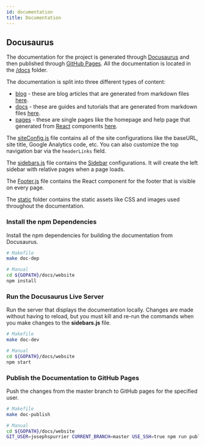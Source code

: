 ```yaml
---
id: documentation
title: Documentation
---
```


## Docusaurus

The documentation for the project is generated through [Docusaurus](https://docusaurus.io/) and then published through [GitHub Pages](https://pages.github.com/). All the documentation is located in the [/docs](https://github.com/josephspurrier/gomithrilapp/tree/master/docs) folder.

The documentation is split into three different types of content:

- [blog](https://josephspurrier.github.io/gomithrilapp/blog/) - these are blog articles that are generated from markdown files [here](https://github.com/josephspurrier/gomithrilapp/tree/master/docs/website/blog).
- [docs](https://josephspurrier.github.io/gomithrilapp/docs/tutorial/run-locally) - these are guides and tutorials that are generated from markdown files [here](https://github.com/josephspurrier/gomithrilapp/tree/master/docs/docs).
- [pages](https://josephspurrier.github.io/gomithrilapp/help) - these are single pages like the homepage and help page that generated from [React](https://docusaurus.io/docs/en/api-pages) components [here](https://github.com/josephspurrier/gomithrilapp/tree/master/docs/website/pages/en).

The [siteConfig.js](https://github.com/josephspurrier/gomithrilapp/blob/master/docs/website/siteConfig.js) file contains all of the site configurations like the baseURL, site title, Google Analytics code, etc. You can also customize the top navigation bar via the `headerLinks` field.

The [sidebars.js](https://github.com/josephspurrier/gomithrilapp/blob/master/docs/website/sidebars.json) file contains the [Sidebar](https://docusaurus.io/docs/en/navigation) configurations. It will create the left sidebar with relative pages when a page loads.

The [Footer.js](https://github.com/josephspurrier/gomithrilapp/blob/master/docs/website/core/Footer.js) file contains the React component for the footer that is visible on every page.

The [static](https://github.com/josephspurrier/gomithrilapp/tree/master/docs/website/static) folder contains the static assets like CSS and images used throughout the documentation.

### Install the npm Dependencies

Install the npm dependencies for building the documentation from Docusaurus.

```bash
# Makefile
make doc-dep

# Manual
cd ${GOPATH}/docs/website
npm install
```

### Run the Docusaurus Live Server

Run the server that displays the documentation locally. Changes are made without having to reload, but you must kill and re-run the commands when you make changes to the **sidebars.js** file.

```bash
# Makefile
make doc-dev

# Manual
cd ${GOPATH}/docs/website
npm start
```

### Publish the Documentation to GitHub Pages

Push the changes from the master branch to GitHub pages for the specified user.

```bash
# Makefile
make doc-publish

# Manual
cd ${GOPATH}/docs/website
GIT_USER=josephspurrier CURRENT_BRANCH=master USE_SSH=true npm run publish-gh-pages
```